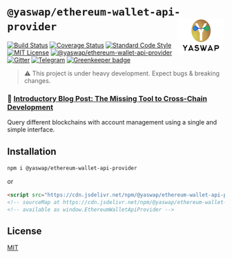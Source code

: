 # `@yaswap/ethereum-wallet-api-provider` <img align="right" src="https://raw.githubusercontent.com/yaswap/chainabstractionlayer/master/yaswap-logo.png" height="80px" />

[![Build Status](https://travis-ci.com/liquality/chainabstractionlayer.svg?branch=master)](https://travis-ci.com/liquality/chainabstractionlayer)
[![Coverage Status](https://coveralls.io/repos/github/liquality/chainabstractionlayer/badge.svg?branch=master)](https://coveralls.io/github/liquality/chainabstractionlayer?branch=master)
[![Standard Code Style](https://img.shields.io/badge/codestyle-standard-brightgreen.svg)](https://github.com/standard/standard)
[![MIT License](https://img.shields.io/badge/license-MIT-brightgreen.svg)](../../LICENSE.md)
[![@yaswap/ethereum-wallet-api-provider](https://img.shields.io/npm/dt/@yaswap/ethereum-wallet-api-provider.svg)](https://npmjs.com/package/@yaswap/ethereum-wallet-api-provider)
[![Gitter](https://img.shields.io/gitter/room/liquality/Lobby.svg)](https://gitter.im/liquality/Lobby?source=orgpage)
[![Telegram](https://img.shields.io/badge/chat-on%20telegram-blue.svg)](https://t.me/Liquality) [![Greenkeeper badge](https://badges.greenkeeper.io/liquality/chainabstractionlayer.svg)](https://greenkeeper.io/)

> :warning: This project is under heavy development. Expect bugs & breaking changes.

### :pencil: [Introductory Blog Post: The Missing Tool to Cross-Chain Development](https://medium.com/liquality/the-missing-tool-to-cross-chain-development-2ebfe898efa1)

Query different blockchains with account management using a single and simple interface.

## Installation

```bash
npm i @yaswap/ethereum-wallet-api-provider
```

or

```html
<script src="https://cdn.jsdelivr.net/npm/@yaswap/ethereum-wallet-api-provider@0.2.3/dist/ethereum-wallet-api-provider.min.js"></script>
<!-- sourceMap at https://cdn.jsdelivr.net/npm/@yaswap/ethereum-wallet-api-provider@0.2.3/dist/ethereum-wallet-api-provider.min.js.map -->
<!-- available as window.EthereumWalletApiProvider -->
```

## License

[MIT](../../LICENSE.md)
